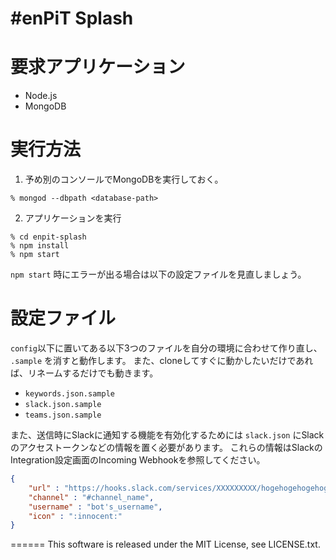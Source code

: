 #enPiT Splash
=====
# 要求アプリケーション
* Node.js
* MongoDB

# 実行方法
1. 予め別のコンソールでMongoDBを実行しておく。
```
% mongod --dbpath <database-path>
```

2. アプリケーションを実行
```
% cd enpit-splash
% npm install
% npm start
```

`npm start` 時にエラーが出る場合は以下の設定ファイルを見直しましょう。

# 設定ファイル
`config`以下に置いてある以下3つのファイルを自分の環境に合わせて作り直し、
`.sample` を消すと動作します。
また、cloneしてすぐに動かしたいだけであれば、リネームするだけでも動きます。

- `keywords.json.sample`
- `slack.json.sample`
- `teams.json.sample`

また、送信時にSlackに通知する機能を有効化するためには
`slack.json` にSlackのアクセストークンなどの情報を置く必要があります。
これらの情報はSlackのIntegration設定画面のIncoming Webhookを参照してください。

```json
{
    "url" : "https://hooks.slack.com/services/XXXXXXXXX/hogehogehogehoge",
    "channel" : "#channel_name",
    "username" : "bot's_username",
    "icon" : ":innocent:"
}
```

======
This software is released under the MIT License, see LICENSE.txt.
